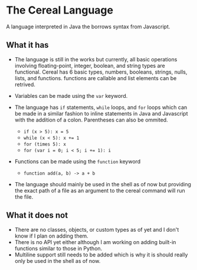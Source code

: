 # The Cereal Language

A language interpreted in Java the borrows syntax from Javascript. 

## What it has

- The language is still in the works but currently, all basic operations involving floating-point, integer, boolean, and string types are functional. Cereal has 6 basic types, numbers, booleans, strings, nulls, lists, and functions. functions are callable and list elements can be retrived. 

- Variables can be made using the `var` keyword.

- The language has `if` statements, `while` loops, and `for` loops which can be made in a similar fashion to inline statements in Java and Javascript with the addition of a colon. Parentheses can also be ommited.

    - `if (x > 5): x = 5`
    - `while (x < 5): x += 1`
    - `for (times 5): x`
    - `for (var i = 0; i < 5; i += 1): i`

- Functions can be made using the `function` keyword
    - `function add(a, b) -> a + b`

- The language should mainly be used in the shell as of now but providing the exact path of a file as an argument to the cereal command will run the file.

## What it does not

- There are no classes, objects, or custom types as of yet and I don't know if I plan on adding them. 
- There is no API yet either although I am working on adding built-in functions similar to those in Python. 
- Multiline support still needs to be added which is why it is should really only be used in the shell as of now.

